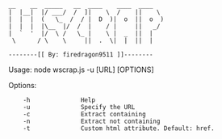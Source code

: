     __    __  _____   __  ____    ____  ____
    |  |__|  |/ ___/  /  ]|    \  /    ||    \
    |  |  |  (   \_  /  / |  D  )|  o  ||  o  )
    |  |  |  |\__  |/  /  |    / |     ||   _/
    |  `  '  |/  \ /   \_ |    \ |  _  ||  |
     \      / \    \     ||  .  \|  |  ||  |

    --------[[ By: firedragon9511 ]]--------



Usage:
        node wscrap.js -u [URL] [OPTIONS]

Options:

        -h              Help
        -u              Specify the URL
        -c              Extract containing
        -n              Extract not containing
        -t              Custom html attribute. Default: href.
        